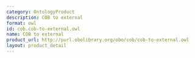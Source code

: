 ```yaml
---
category: OntologyProduct
description: COB to external
format: owl
id: cob.cob-to-external.owl
name: COB to external
product_url: http://purl.obolibrary.org/obo/cob/cob-to-external.owl
layout: product_detail
---
```


